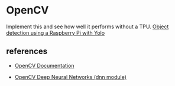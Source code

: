 # OpenCV

Implement this and see how well it performs without a TPU.
[Object detection using a Raspberry Pi with Yolo](https://cristianpb.github.io/blog/ssd-yolo)


## references
- [OpenCV Documentation](https://docs.opencv.org/4.x/d2/de6/tutorial_py_setup_in_ubuntu.html)



- [OpenCV Deep Neural Networks (dnn module)](https://docs.opencv.org/4.x/d2/d58/tutorial_table_of_content_dnn.html)